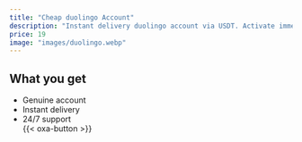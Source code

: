 ```yaml
---
title: "Cheap duolingo Account"
description: "Instant delivery duolingo account via USDT. Activate immediately."
price: 19
image: "images/duolingo.webp"
---
```

## What you get
- Genuine account  
- Instant delivery  
- 24/7 support  
{{< oxa-button >}}
